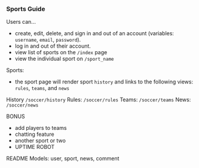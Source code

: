 ### Sports Guide

Users can...
- create, edit, delete, and sign in and out of an account (variables: `username`, `email`, `password`).
- log in and out of their account.
- view list of sports on the `/index` page
- view the individual sport on `/sport_name`

Sports:
- the sport page will render sport `history` and links to the following views: `rules`, `teams`, and `news`

History `/soccer/history`
Rules: `/soccer/rules`
Teams: `/soccer/teams`
News: `/soccer/news`

BONUS
- add players to teams
- chatting feature
- another sport or two
- UPTIME ROBOT


README
Models: user, sport, news, comment  
